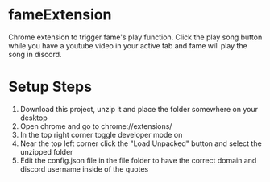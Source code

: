 # fameExtension
Chrome extension to trigger fame's play function. Click the play song button while you have a youtube video in your active tab and fame will play the song in discord.

# Setup Steps
1. Download this project, unzip it and place the folder somewhere on your desktop
2. Open chrome and go to chrome://extensions/
3. In the top right corner toggle developer mode on
4. Near the top left corner click the "Load Unpacked" button and select the unzipped folder
5. Edit the config.json file in the file folder to have the correct domain and discord username inside of the quotes
